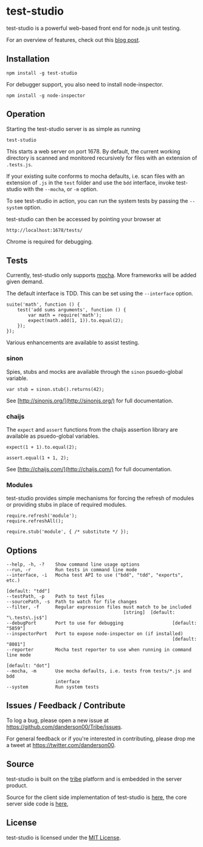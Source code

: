 ﻿test-studio
===========

test-studio is a powerful web-based front end for node.js unit testing.

For an overview of features, check out this [blog post](http://www.danderson00.com/2014/05/test-studio-unit-testing-for-nodejs-how.html).

Installation
------------

    npm install -g test-studio

For debugger support, you also need to install node-inspector.

    npm install -g node-inspector

Operation
---------

Starting the test-studio server is as simple as running

    test-studio

This starts a web server on port 1678. By default, the current working directory
is scanned and monitored recursively for files with an extension of `.tests.js`.

If your existing suite conforms to mocha defaults, i.e. scan files with an extension
of `.js` in the `test` folder and use the `bdd` interface, invoke test-studio
with the `--mocha`, or `-m` option.

To see test-studio in action, you can run the system tests by passing the 
`--system` option.

test-studio can then be accessed by pointing your browser at

    http://localhost:1678/tests/

Chrome is required for debugging.

Tests
-----

Currently, test-studio only supports [mocha](http://visionmedia.github.io/mocha/). 
More frameworks will be added given demand.

The default interface is TDD. This can be set using the `--interface` option.

    suite('math', function () {
        test('add sums arguments', function () {
            var math = require('math');
            expect(math.add(1, 1)).to.equal(2);
        });
    });

Various enhancements are available to assist testing.

### sinon

Spies, stubs and mocks are available through the `sinon` psuedo-global variable.

    var stub = sinon.stub().returns(42);

See [http://sinonjs.org/](http://sinonjs.org/) for full documentation.

### chaijs

The `expect` and `assert` functions from the chaijs assertion library are available 
as psuedo-global variables.

    expect(1 + 1).to.equal(2);

    assert.equal(1 + 1, 2);

See [http://chaijs.com/](http://chaijs.com/) for full documentation.

### Modules

test-studio provides simple mechanisms for forcing the refresh of modules or 
providing stubs in place of required modules.

    require.refresh('module');
    require.refreshAll();

    require.stub('module', { /* substitute */ });

Options
-------

    --help, -h, -?    Show command line usage options
    --run, -r         Run tests in command line mode
    --interface, -i   Mocha test API to use ("bdd", "tdd", "exports", etc.)
                                                                  [default: "tdd"]
    --testPath, -p    Path to test files
    --sourcePath, -s  Path to watch for file changes
    --filter, -f      Regular expression files must match to be included
                                               [string]  [default: "\.tests\.js$"]
    --debugPort       Port to use for debugging                  [default: "5859"]
    --inspectorPort   Port to expose node-inspector on (if installed)
                                                                 [default: "8081"]
    --reporter        Mocha test reporter to use when running in command line mode
                                                                  [default: "dot"]
    --mocha, -m       Use mocha defaults, i.e. tests from tests/*.js and bdd
                      interface
    --system          Run system tests

Issues / Feedback / Contribute
------------------------------

To log a bug, please open a new issue at https://github.com/danderson00/Tribe/issues.

For general feedback or if you're interested in contributing, please drop me a tweet 
at https://twitter.com/danderson00.

Source
------

test-studio is built on the [tribe](https://github.com/danderson00/Tribe) platform and
is embedded in the server product. 

Source for the client side implementation of test-studio is
[here](https://github.com/danderson00/Tribe/tree/master/node_modules/tribe/test-studio), 
the core server side code is
[here](https://github.com/danderson00/Tribe/tree/master/node_modules/tribe/test), 

License
-------

test-studio is licensed under the [MIT License](http://opensource.org/licenses/MIT).